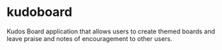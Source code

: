 # kudoboard
 Kudos Board application that allows users to create themed boards and leave praise and notes of encouragement to other users.
